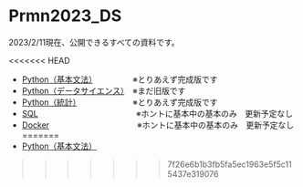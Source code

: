 # Prmn2023_DS

2023/2/11現在、公開できるすべての資料です。

<<<<<<< HEAD
- [Python（基本文法）](https://kiryu-3.github.io/Prmn2023_DS/python-basic/index.html#0)　　　　　※とりあえず完成版です 
- [Python（データサイエンス）](https://kiryu-3.github.io/Prmn2023_DS/python-ds/index.html#0)　※まだ旧版です
- [Python（統計）](https://kiryu-3.github.io/Prmn2023_DS/python-stats/index.html#0)　　　　　　　※とりあえず完成版です
- [SQL](https://github.com/kiryu-3/Prmn2023_DS/tree/main/SQL)　　　　　　　　　　　　 ※ホントに基本中の基本のみ　更新予定なし
- [Docker](https://github.com/kiryu-3/Prmn2023_DS/tree/main/Docker)　　　　　　　　　　　※ホントに基本中の基本のみ　更新予定なし
=======
- [Python（基本文法）](https://kiryu-3.github.io/Prmn2023/)
>>>>>>> 7f26e6b1b3fb5fa5ec1963e5f5c115437e319076
